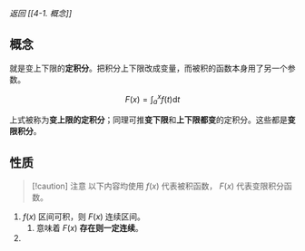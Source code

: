 *返回 [[4-1. 概念]]*

## 概念

就是变上下限的**定积分**。把积分上下限改成变量，而被积的函数本身用了另一个参数。

$$
F(x) = \int^{x}_{a} f(t) \mathrm{d}t
$$

上式被称为**变上限的定积分**；同理可推**变下限**和**上下限都变**的定积分。这些都是**变限积分**。

## 性质

> [!caution] 注意
> 以下内容均使用 $f(x)$ 代表被积函数， $F(x)$ 代表变限积分函数。

1. $f(x)$ 区间可积，则 $F(x)$ 连续区间。
	1. 意味着 $F(x)$ **存在则一定连续**。
2. 
